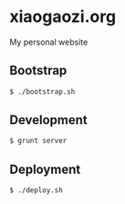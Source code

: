 # xiaogaozi.org

My personal website

## Bootstrap

```bash
$ ./bootstrap.sh
```

## Development

```bash
$ grunt server
```

## Deployment

```bash
$ ./deploy.sh
```
